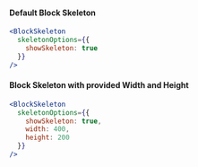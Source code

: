 #### Default Block Skeleton

```jsx
<BlockSkeleton
  skeletonOptions={{
    showSkeleton: true
  }}
/>
```

#### Block Skeleton with provided Width and Height
```jsx
<BlockSkeleton
  skeletonOptions={{
    showSkeleton: true,
    width: 400,
    height: 200
  }}
/>
```
